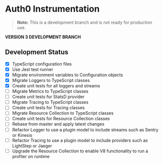 # Auth0 Instrumentation

> **Note:** This is a development branch and is not ready for production use.

**VERSION 3 DEVELOPMENT BRANCH**

## Development Status

- [x] TypeScript configuration files
- [x] Use Jest test runner
- [x] Migrate environment variables to Configuration objects
- [x] Migrate Loggers to TypeScript classes
- [x] Create unit tests for all loggers and streams
- [ ] Migrate Metrics to TypeScript classes
- [ ] Create unit tests for StatsD provider
- [ ] Migrate Tracing to TypeScript classes
- [ ] Create unit tests for Tracing classes
- [ ] Migrate Resource Collection to TypeScript classes
- [ ] Create unit tests for Resource Collection classes
- [ ] Rebase from master and apply latest changes
- [ ] Refactor Logger to use a plugin model to include streams such as Sentry or Kinesis
- [ ] Refactor Tracing to use a plugin model to include providers such as LightStep or Jaeger
- [ ] Upgrade the Resource Collection to enable V8 functionality to run a profiler on runtime
